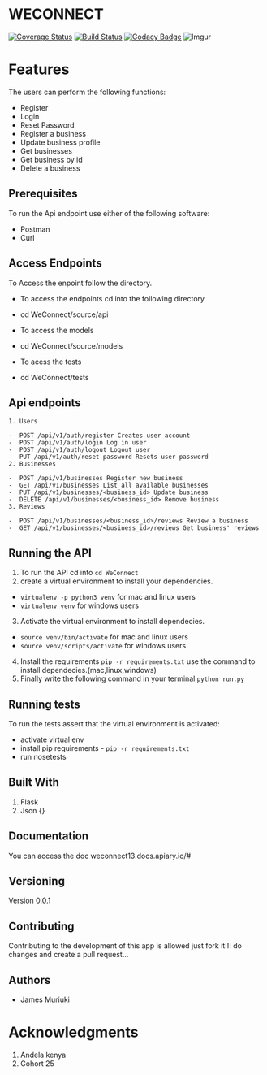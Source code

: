 WECONNECT
====
[![Coverage Status](https://coveralls.io/repos/github/james947/WeConnect/badge.svg?branch=challenge_2)](https://coveralls.io/github/james947/WeConnect?branch=master)
[![Build Status](https://travis-ci.org/james947/WeConnect.svg?branch=challenge_2)](https://travis-ci.org/james947/WeConnect)
[![Codacy Badge](https://api.codacy.com/project/badge/Grade/982f0c5de2f04f318156fb8f9a095e3b)](https://www.codacy.com/app/james947/WeConnect?utm_source=github.com&amp;utm_medium=referral&amp;utm_content=james947/WeConnect&amp;utm_campaign=Badge_Grade)
![Imgur](https://i.imgur.com/urrmxwS.png)

Features
===
The users can perform the following functions:

* Register
* Login
* Reset Password
* Register a business
* Update business profile
* Get businesses
* Get business by id
* Delete a business

Prerequisites
----
To run the Api endpoint use either of the following software:
* Postman
* Curl


Access Endpoints
----
To Access the enpoint follow the directory.
- To access the endpoints cd into the following directory
* cd WeConnect/source/api 

- To access the models
* cd WeConnect/source/models

- To acess the tests
* cd WeConnect/tests

Api endpoints
---
```
1. Users 

-  POST /api/v1/auth/register Creates user account
-  POST /api/v1/auth/login Log in user
-  POST /api/v1/auth/logout Logout user
-  PUT /api/v1/auth/reset-password Resets user password
2. Businesses

-  POST /api/v1/businesses Register new business
-  GET /api/v1/businesses List all available businesses
-  PUT /api/v1/businesses/<business_id> Update business 
-  DELETE /api/v1/businesses/<business_id> Remove business
3. Reviews

-  POST /api/v1/businesses/<business_id>/reviews Review a business
-  GET /api/v1/businesses/<business_id>/reviews Get business' reviews
```

Running the API
---

1. To run the API cd into ```cd WeConnect```
2. create a virtual environment to install your dependencies.
* ```virtualenv -p python3 venv``` for mac and linux users
* ```virtualenv venv``` for windows users
3. Activate the virtual environment to install dependecies.
* ```source venv/bin/activate``` for mac and linux users
* ```source venv/scripts/activate``` for windows users
4. Install the requirements
```pip -r requirements.txt``` use the command to install dependecies.(mac,linux,windows)
5. Finally write the following command in your terminal ```python run.py```

Running tests
---
To run the tests assert that the virtual environment is activated:

* activate virtual env
* install pip requirements - ```pip -r requirements.txt```
* run nosetests

Built With
---
1. Flask 
2. Json {}

 
Documentation
---
You can access the doc weconnect13.docs.apiary.io/#


Versioning
---
Version 0.0.1

Contributing
---
Contributing to the development of this app is allowed just fork it!!!
do changes and create a pull request...

Authors
---
* James Muriuki


Acknowledgments
=== 
1. Andela kenya
2. Cohort 25
